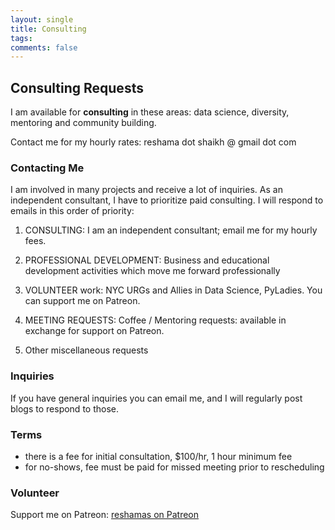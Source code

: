 ```yaml
---
layout: single
title: Consulting
tags: 
comments: false
---
```



## Consulting Requests
I am available for **consulting** in these areas:  data science, diversity, mentoring and community building.  

Contact me for my hourly rates:  reshama dot shaikh @ gmail dot com 

### Contacting Me

I am involved in many projects and receive a lot of inquiries.  As an independent consultant, I have to prioritize paid consulting.  I will respond to emails in this order of priority:

1.  CONSULTING:  I am an independent consultant; email me for my hourly fees.

2.  PROFESSIONAL DEVELOPMENT:  Business and educational development activities which move me forward professionally

3.  VOLUNTEER work:  NYC URGs and Allies in Data Science, PyLadies.  You can support me on Patreon.
 
4.  MEETING REQUESTS:  Coffee / Mentoring requests: available in exchange for support on Patreon.

5.  Other miscellaneous requests

### Inquiries
If you have general inquiries you can email me, and I will regularly post blogs to respond to those.

### Terms
- there is a fee for initial consultation, $100/hr, 1 hour minimum fee  
- for no-shows, fee must be paid for missed meeting prior to rescheduling

### Volunteer
Support me on Patreon:  [reshamas on Patreon](https://www.patreon.com/reshamas) 
